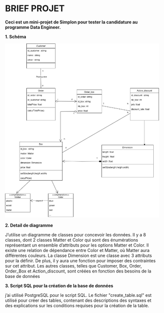 # BRIEF PROJET
**Ceci est un mini-projet de Simplon pour tester la candidature au programme Data Engineer.**

**1. Schéma**

![Diagramme de classe](briefprojefull.png)

**2. Detail de diagramme**

J’utilise un diagramme de classes pour concevoir les données. Il y a 8 classes, dont 2 classes Matter
et Color qui sont des énumérations représentant un ensemble d’attributs pour les options Matter
et Color. Il existe une relation de dépendance entre Color et Matter, où Matter aura différentes
couleurs. La classe Dimension est une classe avec 3 attributs pour la définir. De plus, il y aura
une fonction pour imposer des contraintes sur cet attribut. Les autres classes, telles que Customer,
Box, Order, Order_Box et Action_discount, sont créées en fonction des besoins de la base de
données

**3. Script SQL pour la création de la base de données**

j’ai utilisé PostgreSQL pour le script SQL. Le fichier "create_table.sql" est utilisé pour créer des tables, contenant des descriptions des syntaxes et des explications sur les conditions requises pour la création de la table.
